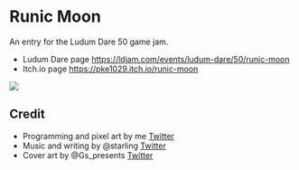 # Runic Moon

An entry for the Ludum Dare 50 game jam. 
* Ludum Dare page https://ldjam.com/events/ludum-dare/50/runic-moon
* Itch.io page https://pke1029.itch.io/runic-moon

![](media/video8.gif)

## Credit

* Programming and pixel art by me [Twitter](https://twitter.com/pke1029)
* Music and writing by @starling [Twitter](https://twitter.com/starlingoboe)
* Cover art by @Gs_presents [Twitter](https://twitter.com/Gs_presents)
